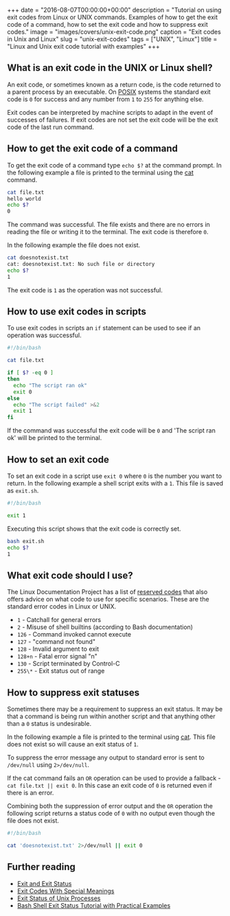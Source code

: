 +++
date = "2016-08-07T00:00:00+00:00"
description = "Tutorial on using exit codes from Linux or UNIX commands. Examples of how to get the exit code of a command, how to set the exit code and how to suppress exit codes."
image = "images/covers/unix-exit-code.png"
caption = "Exit codes in Unix and Linux"
slug = "unix-exit-codes"
tags = ["UNIX", "Linux"]
title = "Linux and Unix exit code tutorial with examples"
+++

## What is an exit code in the UNIX or Linux shell?

An exit code, or sometimes known as a return code, is the code returned to a
parent process by an executable. On [POSIX][1] systems the standard exit code is
`0` for success and any number from `1` to `255` for anything else.

Exit codes can be interpreted by machine scripts to adapt in the event of
successes of failures. If exit codes are not set the exit code will be the exit
code of the last run command.

## How to get the exit code of a command

To get the exit code of a command type `echo $?` at the command prompt. In the
following example a file is printed to the terminal using the [cat][2] command.

```sh
cat file.txt
hello world
echo $?
0
```

The command was successful. The file exists and there are no errors in reading
the file or writing it to the terminal. The exit code is therefore `0`.

In the following example the file does not exist.

```sh
cat doesnotexist.txt
cat: doesnotexist.txt: No such file or directory
echo $?
1
```

The exit code is `1` as the operation was not successful.

## How to use exit codes in scripts

To use exit codes in scripts an `if` statement can be used to see if an
operation was successful.

```sh
#!/bin/bash

cat file.txt

if [ $? -eq 0 ]
then
  echo "The script ran ok"
  exit 0
else
  echo "The script failed" >&2
  exit 1
fi
```

If the command was successful the exit code will be `0` and 'The script ran ok'
will be printed to the terminal.

## How to set an exit code

To set an exit code in a script use `exit 0` where `0` is the number you want to
return. In the following example a shell script exits with a `1`. This file is
saved as `exit.sh`.

```sh
#!/bin/bash

exit 1
```

Executing this script shows that the exit code is correctly set.

```sh
bash exit.sh
echo $?
1
```

## What exit code should I use?

The Linux Documentation Project has a list of [reserved codes][3] that also
offers advice on what code to use for specific scenarios. These are the standard
error codes in Linux or UNIX.

- `1` - Catchall for general errors
- `2` - Misuse of shell builtins (according to Bash documentation)
- `126` - Command invoked cannot execute
- `127` - "command not found"
- `128` - Invalid argument to exit
- `128+n` - Fatal error signal "n"
- `130` - Script terminated by Control-C
- `255\*` - Exit status out of range

## How to suppress exit statuses

Sometimes there may be a requirement to suppress an exit status. It may be that
a command is being run within another script and that anything other than a `0`
status is undesirable.

In the following example a file is printed to the terminal using [cat][2]. This
file does not exist so will cause an exit status of `1`.

To suppress the error message any output to standard error is sent to
`/dev/null` using `2>/dev/null`.

If the cat command fails an `OR` operation can be used to provide a fallback -
`cat file.txt || exit 0`. In this case an exit code of `0` is returned even if
there is an error.

Combining both the suppression of error output and the `OR` operation the
following script returns a status code of `0` with no output even though the
file does not exist.

```sh
#!/bin/bash

cat 'doesnotexist.txt' 2>/dev/null || exit 0
```

## Further reading

- [Exit and Exit Status][4]
- [Exit Codes With Special Meanings][3]
- [Exit Status of Unix Processes][5]
- [Bash Shell Exit Status Tutorial with Practical Examples][6]

[1]: https://en.wikipedia.org/wiki/POSIX
[2]: /unix-cat/
[3]: http://www.tldp.org/LDP/abs/html/exitcodes.html
[4]: http://tldp.org/LDP/abs/html/exit-status.html
[5]: http://docstore.mik.ua/orelly/unix3/upt/ch35_12.htm
[6]: http://www.thegeekstuff.com/2010/03/bash-shell-exit-status
[7]: /images/articles/unix-exit-code.png
